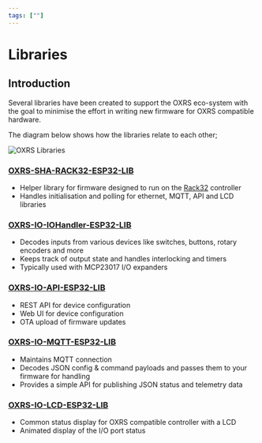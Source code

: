 ```yaml
---
tags: [""]
---
```

# Libraries

## Introduction
Several libraries have been created to support the OXRS eco-system with the goal to minimise the effort in writing new firmware for OXRS compatible hardware.

The diagram below shows how the libraries relate to each other;

![OXRS Libraries](/images/OXRS-SW-Structure.jpg)


### [OXRS-SHA-RACK32-ESP32-LIB](https://github.com/SuperHouse/OXRS-SHA-Rack32-ESP32-LIB)
- Helper library for firmware designed to run on the [Rack32](/docs/hardware/controllers/rack32.html) controller
- Handles initialisation and polling for ethernet, MQTT, API and LCD libraries


### [OXRS-IO-IOHandler-ESP32-LIB](/docs/libraries/esp32-io-handler-library.html)
- Decodes inputs from various devices like switches, buttons, rotary encoders and more
- Keeps track of output state and handles interlocking and timers
- Typically used with MCP23017 I/O expanders


### [OXRS-IO-API-ESP32-LIB](/docs/libraries/esp32-api-library.html)
- REST API for device configuration
- Web UI for device configuration
- OTA upload of firmware updates


### [OXRS-IO-MQTT-ESP32-LIB](/docs/libraries/esp32-mqtt-library.html)
- Maintains MQTT connection
- Decodes JSON config & command payloads and passes them to your firmware for handling
- Provides a simple API for publishing JSON status and telemetry data


### [OXRS-IO-LCD-ESP32-LIB](/docs/libraries/esp32-lcd-library.html)
- Common status display for OXRS compatible controller with a LCD
- Animated display of the I/O port status

